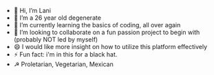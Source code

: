 - 👋 Hi, I’m Lani
- 👀 I’m a 26 year old degenerate 
- 🌱 I’m currently learning the basics of coding, all over again
- 💞️ I’m looking to collaborate on a fun passion project to begin with (probably NOT led by myself)
- 😄 I would like more insight on how to utilize this platform effectively
- ⚡ Fun fact: i'm in this for a black hat.
- ☭  Proletarian, Vegetarian, Mexican
<!---
LCDream666/LCDream666 is a ✨ special ✨ repository because its `README.md` (this file) appears on your GitHub profile.
You can click the Preview link to take a look at your changes.
--->
